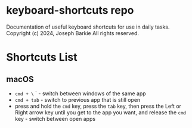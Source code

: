 # keyboard-shortcuts repo
Documentation of useful keyboard shortcuts for use in daily tasks.
Copyright (c) 2024, Joseph Barkie
All rights reserved.
# Shortcuts List
## macOS
* `cmd + \` ` - switch between windows of the same app
* `cmd + tab` - switch to previous app that is still open
* press and hold the `cmd` key, press the `tab` key, then press the Left or Right arrow key until you get to the app you want, and release the `cmd` key - switch between open apps
